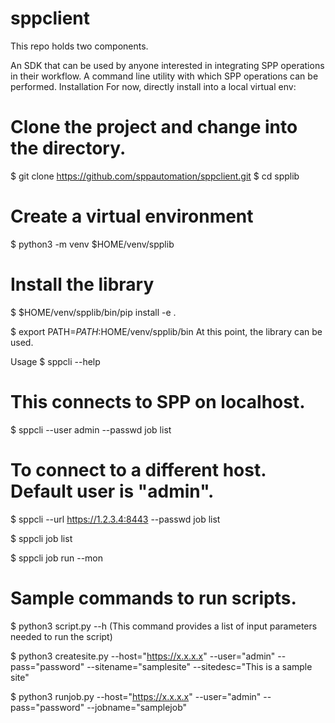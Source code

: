 # sppclient
This repo holds two components.

An SDK that can be used by anyone interested in integrating SPP operations in their workflow.
A command line utility with which SPP operations can be performed.
Installation
For now, directly install into a local virtual env:

# Clone the project and change into the directory.
$ git clone https://github.com/sppautomation/sppclient.git
$ cd spplib

# Create a virtual environment
$ python3 -m venv $HOME/venv/spplib

# Install the library
$ $HOME/venv/spplib/bin/pip install -e .

$ export PATH=$PATH:$HOME/venv/spplib/bin
At this point, the library can be used.

Usage
$ sppcli --help

# This connects to SPP on localhost.
$ sppcli --user admin --passwd <PASSWORD> job list

# To connect to a different host. Default user is "admin".
$ sppcli --url https://1.2.3.4:8443 --passwd <PASSWORD> job list

$ sppcli job list

$ sppcli job run --mon <ID>

# Sample commands to run scripts.

$ python3 script.py --h (This command provides a list of input parameters needed to run the script)

$ python3 createsite.py --host="https://x.x.x.x" --user="admin" --pass="password" --sitename="samplesite" --sitedesc="This is a sample site"

$ python3 runjob.py --host="https://x.x.x.x" --user="admin" --pass="password" --jobname="samplejob"


